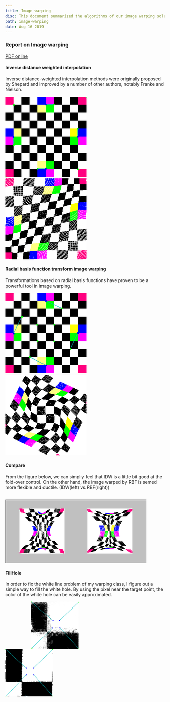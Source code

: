 ```yaml
---
title: Image warping
disc: This document summarized the algorithms of our image warping solution for further study, and there is a detailed description about the implementation of these algorithms.
path: image-warping
date: Aug 16 2019
---
```


### Report on Image warping

<a href="../images/articles/research_02/Report_on_Image_warping.pdf">PDF online</a>

#### Inverse distance weighted interpolation

Inverse distance-weighted interpolation methods were originally proposed by Shepard and improved by a number of other authors, notably Franke and Nielson.

![IDW_01](../images/articles/research_02/idw_1.jpg)
![IDW_02](../images/articles/research_02/idw_2.jpg)

#### Radial basis function transform image warping

Transformations based on radial basis functions have proven to be a powerful tool in image warping.

![RBF_01](../images/articles/research_02/rbf_1.jpg)
![RBF_02](../images/articles/research_02/rbf_2.jpg)

#### Compare

From the figure below, we can simpliy feel that IDW is a little bit good at the fold-over control. On the other hand, the image warped by RBF is semed more flexible and ductile. (IDW(left) vs RBF(right))

&emsp;&emsp;&emsp;&emsp;&emsp;
<img src="../images/articles/research_02/cp.jpg" height = "200" alt="IDW(left)vsRBF(right)" />

#### FillHole

In order to fix the white line problem of my warping class, I figure out a simple way to fill the white hole. By using the pixel near the target point, the color of the white hole can be easily approximated.

&emsp;&emsp; &emsp;&emsp; &emsp;
<img src="../images/articles/research_02/fh_1.jpg" width = "150" height = "150" alt="图片名称" align= "center" />
&emsp;&emsp; &emsp;&emsp; &emsp; &emsp; &emsp; &emsp; &emsp;
<img src="../images/articles/research_02/fh_2.jpg" width = "150" height = "150" alt="图片名称" align=center />